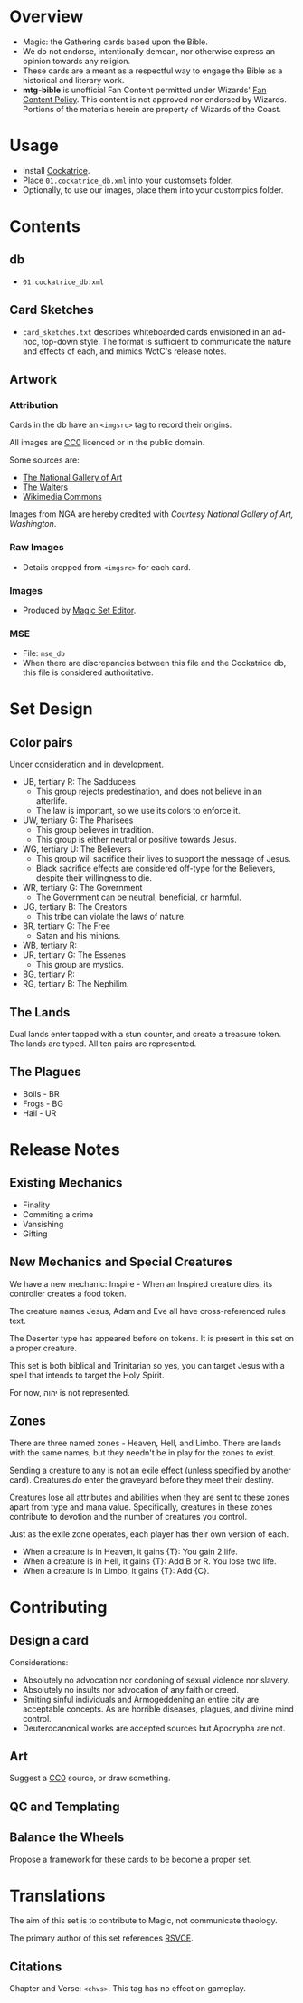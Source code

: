 # Overview
* Magic: the Gathering cards based upon the Bible.
* We do not endorse, intentionally demean, nor otherwise express an opinion towards any religion.
* These cards are a meant as a respectful way to engage the Bible as a historical and literary work.
* __mtg-bible__ is unofficial Fan Content permitted under Wizards' [Fan Content Policy](https://company.wizards.com/en/legal/fancontentpolicy). This content is not approved nor endorsed by Wizards. Portions of the materials herein are property of Wizards of the Coast.

# Usage
* Install [Cockatrice](https://cockatrice.github.io/).
* Place `01.cockatrice_db.xml` into your customsets folder.
* Optionally, to use our images, place them into your custompics folder.
# Contents
## db 
* `01.cockatrice_db.xml`
## Card Sketches
* `card_sketches.txt` describes whiteboarded cards envisioned in an ad-hoc, top-down style. The format is sufficient to communicate the nature and effects of each, and mimics WotC's release notes.
## Artwork
### Attribution
Cards in the db have an `<imgsrc>` tag to record their origins.

All images are [CC0](https://creativecommons.org/public-domain/cc0/) licenced or in the public domain.

Some sources are:
* [The National Gallery of Art](https://www.nga.gov/collection/collection-search.html)
* [The Walters](https://art.thewalters.org/)
* [Wikimedia Commons](https://commons.wikimedia.org/)

Images from NGA are hereby credited with _Courtesy National Gallery of Art, Washington_.

### Raw Images
* Details cropped from `<imgsrc>` for each card.
### Images
* Produced by [Magic Set Editor](https://magicseteditor.boards.net/).
### MSE
* File: `mse_db`
* When there are discrepancies between this file and the Cockatrice db, this file is considered authoritative.
# Set Design
## Color pairs
Under consideration and in development.
* UB, tertiary R: The Sadducees
    * This group rejects predestination, and does not believe in an afterlife.
    * The law is important, so we use its colors to enforce it.
* UW, tertiary G: The Pharisees
    * This group believes in tradition.
    * This group is either neutral or positive towards Jesus.
* WG, tertiary U: The Believers
    * This group will sacrifice their lives to support the message of Jesus.
    * Black sacrifice effects are considered off-type for the Believers, despite their willingness to die.
* WR, tertiary G: The Government
    * The Government can be neutral, beneficial, or harmful.
* UG, tertiary B: The Creators
    * This tribe can violate the laws of nature.
* BR, tertiary G: The Free
    * Satan and his minions.
* WB, tertiary R:
* UR, tertiary G: The Essenes
    * This group are mystics.
* BG, tertiary R: 
* RG, tertiary B: The Nephilim.
## The Lands
Dual lands enter tapped with a stun counter, and create a treasure token. The lands are typed. All ten pairs are represented.
## The Plagues
* Boils - BR
* Frogs - BG
* Hail - UR
# Release Notes
## Existing Mechanics
* Finality
* Commiting a crime
* Vansishing
* Gifting

## New Mechanics and Special Creatures
We have a new mechanic: Inspire - When an Inspired creature dies, its controller creates a food token.

The creature names Jesus, Adam and Eve all have cross-referenced rules text.

The Deserter type has appeared before on tokens. It is present in this set on a proper creature.

This set is both biblical and Trinitarian so yes, you can target Jesus with a spell that intends to target the Holy Spirit.

For now, יהוה is not represented.

## Zones
There are three named zones - Heaven, Hell, and Limbo. There are lands with the same names, but they needn't be in play for the zones to exist.

Sending a creature to any is not an exile effect (unless specified by another card). Creatures _do_ enter the graveyard before they meet their destiny.

Creatures lose all attributes and abilities when they are sent to these zones apart from type and mana value. Specifically, creatures in these zones contribute to devotion and the number of creatures you control.

Just as the exile zone operates, each player has their own version of each.

* When a creature is in Heaven, it gains {T}: You gain 2 life.
* When a creature is in Hell, it gains {T}: Add B or R. You lose two life.
* When a creature is in Limbo, it gains {T}: Add {C}.

# Contributing
## Design a card
Considerations:
* Absolutely no advocation nor condoning of sexual violence nor slavery.
* Absolutely no insults nor advocation of any faith or creed.
* Smiting sinful individuals and Armogeddening an entire city are acceptable concepts. As are horrible diseases, plagues, and divine mind control.
* Deuterocanonical works are accepted sources but Apocrypha are not.
## Art
Suggest a [CC0](https://creativecommons.org/public-domain/cc0/) source, or draw something.
## QC and Templating
## Balance the Wheels
Propose a framework for these cards to be become a proper set.
# Translations
The aim of this set is to contribute to Magic, not communicate theology.

The primary author of this set references [RSVCE](https://www.biblegateway.com/versions/Revised-Standard-Version-Catholic-Edition-RSVCE-Bible/).

## Citations
 Chapter and Verse: `<chvs>`. This tag has no effect on gameplay.
